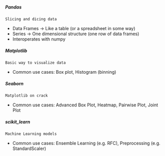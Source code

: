 ##### Pandas
`Slicing and dicing data`
- Data Frames → Like a table (or a spreadsheet in some way)
- Series → One dimensional structure (one row of data frames)
- Interoperates with numpy

##### Matplotlib
`Basic way to visualize data`
- Common use cases: Box plot, Histogram (binning)

##### Seaborn
`Matplotlib on crack`
- Common use cases: Advanced Box Plot, Heatmap, Pairwise Plot, Joint Plot

##### scikit_learn
`Machine Learning models`
- Common use cases: Ensemble Learning (e.g. RFC), Preprocessing (e.g. StandardScaler)


